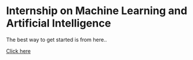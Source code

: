 # Internship on Machine Learning and Artificial Intelligence 

The best way to get started is from here..

[Click here](https://sites.google.com/view/2210416132-internship-on-data-/home?authuser=0)

